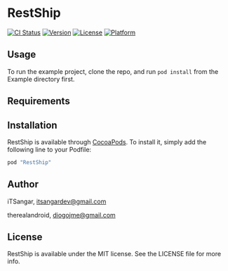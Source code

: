 # RestShip

[![CI Status](http://img.shields.io/travis/iTSangar/RestShip.svg?style=flat)](https://travis-ci.org/iTSangar/RestShip)
[![Version](https://img.shields.io/cocoapods/v/RestShip.svg?style=flat)](http://cocoapods.org/pods/RestShip)
[![License](https://img.shields.io/cocoapods/l/RestShip.svg?style=flat)](http://cocoapods.org/pods/RestShip)
[![Platform](https://img.shields.io/cocoapods/p/RestShip.svg?style=flat)](http://cocoapods.org/pods/RestShip)

## Usage

To run the example project, clone the repo, and run `pod install` from the Example directory first.

## Requirements

## Installation

RestShip is available through [CocoaPods](http://cocoapods.org). To install
it, simply add the following line to your Podfile:

```ruby
pod "RestShip"
```

## Author

iTSangar, itsangardev@gmail.com

therealandroid, diogojme@gmail.com

## License

RestShip is available under the MIT license. See the LICENSE file for more info.
